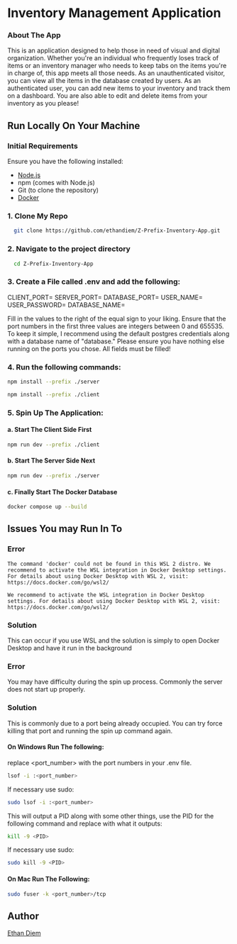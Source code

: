 # Inventory Management Application

### About The App

This is an application designed to help those in need of visual and digital organization. Whether you're an individual who frequently loses track of items or an inventory manager who needs to keep tabs on the items you're in charge of, this app meets all those needs. As an unauthenticated visitor, you can view all the items in the database created by users. As an authenticated user, you can add new items to your inventory and track them on a dashboard. You are also able to edit and delete items from your inventory as you please!

## Run Locally On Your Machine

### Initial Requirements

Ensure you have the following installed:

-   [Node.js](https://nodejs.org/)
-   npm (comes with Node.js)
-   Git (to clone the repository)
-   [Docker](https://www.docker.com/)

### 1. Clone My Repo

```sh
  git clone https://github.com/ethandiem/Z-Prefix-Inventory-App.git
```

### 2. Navigate to the project directory

```sh
  cd Z-Prefix-Inventory-App
```
### 3. Create a File called .env and add the following:

CLIENT_PORT=
SERVER_PORT=
DATABASE_PORT=
USER_NAME=
USER_PASSWORD=
DATABASE_NAME=

Fill in the values to the right of the equal sign to your liking. Ensure that the port numbers in the first three values are integers between 0 and 655535. To keep it simple, I recommend using the default postgres credentials along with a database name of "database." Please ensure you have nothing else running on the ports you chose. All fields must be filled!

### 4. Run the following commands:

```sh
npm install --prefix ./server
```

```sh
npm install --prefix ./client
```

### 5. Spin Up The Application:

#### a. Start The Client Side First

```sh
npm run dev --prefix ./client
```

#### b. Start The Server Side Next

```sh
npm run dev --prefix ./server
```

#### c. Finally Start The Docker Database

```sh
docker compose up --build
```

## Issues You may Run In To

### Error

`The command 'docker' could not be found in this WSL 2 distro. We recommend to activate the WSL integration in Docker Desktop settings. For details about using Docker Desktop with WSL 2, visit: https://docs.docker.com/go/wsl2/`

`We recommend to activate the WSL integration in Docker Desktop settings. For details about using Docker Desktop with WSL 2, visit: https://docs.docker.com/go/wsl2/`

### Solution

This can occur if you use WSL and the solution is simply to open Docker Desktop and have it run in the background

### Error

You may have difficulty during the spin up process. Commonly the server does not start up properly.

### Solution

This is commonly due to a port being already occupied. You can try force killing that port and running the spin up command again.

#### On Windows Run The following:

replace <port_number> with the port numbers in your .env file.

```sh
lsof -i :<port_number>
```

If necessary use sudo:

```sh
sudo lsof -i :<port_number>
```

This will output a PID along with some other things, use the PID for the following command and replace <PID> with what it outputs:

```sh
kill -9 <PID>
```

If necessary use sudo:

```sh
sudo kill -9 <PID>
```

#### On Mac Run The Following:

```sh
sudo fuser -k <port_number>/tcp
```

## Author

[Ethan Diem](https://github.com/ethandiem)